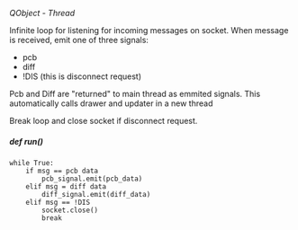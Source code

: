 *QObject - Thread*

Infinite loop for listening for incoming messages on socket.
When message is received, emit one of three signals:
- pcb
- diff
- !DIS (this is disconnect request)

Pcb and Diff are "returned" to main thread as emmited signals. This automatically calls drawer and updater in a new thread

Break loop and close socket if disconnect request.

##### def run()
	while True:
		if msg == pcb data
			pcb_signal.emit(pcb_data)
		elif msg = diff data
			diff_signal.emit(diff_data)
		elif msg == !DIS
			socket.close()
			break
